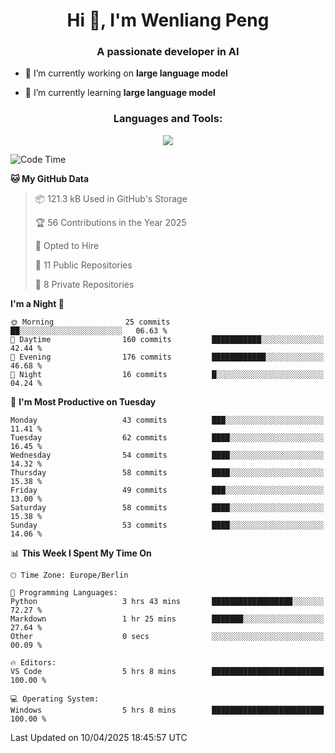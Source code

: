 <h1 align="center">Hi 👋, I'm Wenliang Peng</h1>
<h3 align="center">A passionate developer in AI</h3>

- 🔭 I’m currently working on **large language model**

- 🌱 I’m currently learning **large language model**

<!-- <h3 align="left">Connect with me:</h3> -->
<!-- <p align="left">
</p> -->

<h3 align="center">Languages and Tools:</h3>
<p align="center">
  <a href="https://skillicons.dev">
    <img src="https://skillicons.dev/icons?i=cpp,ros,docker,azure,git,linux,py,pytorch,cmake,githubactions,powershell,md&perline=6" />
  </a>
</p>


<!-- <p><img align="center" src="https://github-readme-stats.vercel.app/api/top-langs?username=bpwl0121&show_icons=true&locale=en&layout=compact" alt="bpwl0121" /></p> -->

<!-- <p><img align="center" src="https://github-readme-streak-stats.herokuapp.com/?user=bpwl0121&" alt="bpwl0121" /></p> -->

<!--START_SECTION:waka-->
![Code Time](http://img.shields.io/badge/Code%20Time-211%20hrs%2059%20mins-blue)

**🐱 My GitHub Data** 

> 📦 121.3 kB Used in GitHub's Storage 
 > 
> 🏆 56 Contributions in the Year 2025
 > 
> 💼 Opted to Hire
 > 
> 📜 11 Public Repositories 
 > 
> 🔑 8 Private Repositories 
 > 
**I'm a Night 🦉** 

```text
🌞 Morning                25 commits          ██░░░░░░░░░░░░░░░░░░░░░░░   06.63 % 
🌆 Daytime                160 commits         ███████████░░░░░░░░░░░░░░   42.44 % 
🌃 Evening                176 commits         ████████████░░░░░░░░░░░░░   46.68 % 
🌙 Night                  16 commits          █░░░░░░░░░░░░░░░░░░░░░░░░   04.24 % 
```
📅 **I'm Most Productive on Tuesday** 

```text
Monday                   43 commits          ███░░░░░░░░░░░░░░░░░░░░░░   11.41 % 
Tuesday                  62 commits          ████░░░░░░░░░░░░░░░░░░░░░   16.45 % 
Wednesday                54 commits          ████░░░░░░░░░░░░░░░░░░░░░   14.32 % 
Thursday                 58 commits          ████░░░░░░░░░░░░░░░░░░░░░   15.38 % 
Friday                   49 commits          ███░░░░░░░░░░░░░░░░░░░░░░   13.00 % 
Saturday                 58 commits          ████░░░░░░░░░░░░░░░░░░░░░   15.38 % 
Sunday                   53 commits          ████░░░░░░░░░░░░░░░░░░░░░   14.06 % 
```


📊 **This Week I Spent My Time On** 

```text
🕑︎ Time Zone: Europe/Berlin

💬 Programming Languages: 
Python                   3 hrs 43 mins       ██████████████████░░░░░░░   72.27 % 
Markdown                 1 hr 25 mins        ███████░░░░░░░░░░░░░░░░░░   27.64 % 
Other                    0 secs              ░░░░░░░░░░░░░░░░░░░░░░░░░   00.09 % 

🔥 Editors: 
VS Code                  5 hrs 8 mins        █████████████████████████   100.00 % 

💻 Operating System: 
Windows                  5 hrs 8 mins        █████████████████████████   100.00 % 
```


 Last Updated on 10/04/2025 18:45:57 UTC
<!--END_SECTION:waka-->
